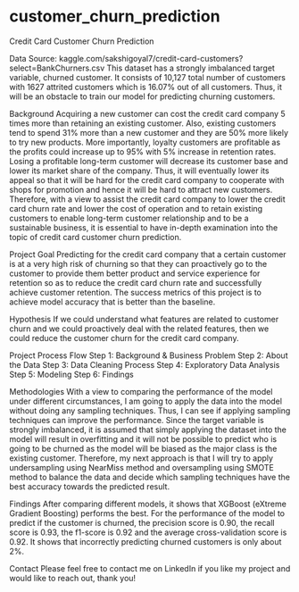 # customer_churn_prediction
Credit Card Customer Churn Prediction

Data Source: kaggle.com/sakshigoyal7/credit-card-customers?select=BankChurners.csv
This dataset has a strongly imbalanced target variable, churned customer. It consists of 10,127 total number of customers with 1627 attrited customers which is 16.07% out of all customers. Thus, it will be an obstacle to train our model for predicting churning customers.

Background
Acquiring a new customer can cost the credit card company 5 times more than retaining an existing customer. Also, existing customers tend to spend 31% more than a new customer and they are 50% more likely to try new products. More importantly, loyalty customers are profitable as the profits could increase up to 95% with 5% increase in retention rates. Losing a profitable long-term customer will decrease its customer base and lower its market share of the company. Thus, it will eventually lower its appeal so that it will be hard for the credit card company to cooperate with shops for promotion and hence it will be hard to attract new customers. Therefore, with a view to assist the credit card company to lower the credit card churn rate and lower the cost of operation and to retain existing customers to enable long-term customer relationship and to be a sustainable business, it is essential to have in-depth examination into the topic of credit card customer churn prediction.

Project Goal
Predicting for the credit card company that a certain customer is at a very high risk of churning so that they can proactively go to the customer to provide them better product and service experience for retention so as to reduce the credit card churn rate and successfully achieve customer retention. The success metrics of this project is to achieve model accuracy that is better than the baseline.

Hypothesis
If we could understand what features are related to customer churn and we could proactively deal with the related features, then we could reduce the customer churn for the credit card company.

Project Process Flow
Step 1: Background & Business Problem
Step 2: About the Data
Step 3: Data Cleaning Process
Step 4: Exploratory Data Analysis
Step 5: Modeling
Step 6: Findings

Methodologies 
With a view to comparing the performance of the model under different circumstances, I am going to apply the data into the model without doing any sampling techniques. Thus, I can see if applying sampling techniques can improve the performance.
Since the target variable is strongly imbalanced, it is assumed that simply applying the dataset into the model will result in overfitting and it will not be possible to predict who is going to be churned as the model will be biased as the major class is the existing customer. Therefore, my next approach is that I will try to apply undersampling using NearMiss method and oversampling using SMOTE method to balance the data and decide which sampling techniques have the best accuracy towards the predicted result.

Findings
After comparing different models, it shows that XGBoost (eXtreme Gradient Boosting) performs the best. For the performance of the model to predict if the customer is churned, the precision score is 0.90, the recall score is 0.93, the f1-score is 0.92 and the average cross-validation score is 0.92. It shows that incorrectly predicting churned customers is only about 2%.
 
Contact
Please feel free to contact me on LinkedIn if you like my project and would like to reach out, thank you!

